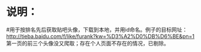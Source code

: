 # 说明：    
#用于按排名先后获取贴吧头像，下载到本地，并用id命名。例子的目标网址：http://tieba.baidu.com/f/like/furank?kw=%D3%A2%D0%DB%D6%BE&pn=1        
第一页的前三个头像没又爬取；存在个人页面不存在的情况，已剔除。
 
